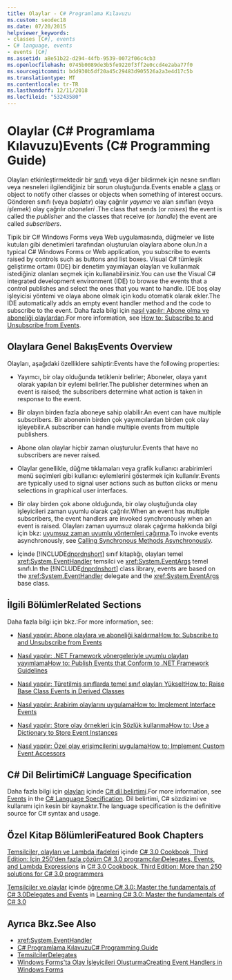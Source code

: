 ```yaml
---
title: Olaylar - C# Programlama Kılavuzu
ms.custom: seodec18
ms.date: 07/20/2015
helpviewer_keywords:
- classes [C#], events
- C# language, events
- events [C#]
ms.assetid: a8e51b22-d294-44fb-9539-0072f06c4cb3
ms.openlocfilehash: 0745b0089de3b5fe9220f3ff2e0ccd4e2aba77f0
ms.sourcegitcommit: bdd930b5df20a45c29483d905526a2a3e4d17c5b
ms.translationtype: MT
ms.contentlocale: tr-TR
ms.lasthandoff: 12/11/2018
ms.locfileid: "53243580"
---
```

# <a name="events-c-programming-guide"></a><span data-ttu-id="dcc9b-102">Olaylar (C# Programlama Kılavuzu)</span><span class="sxs-lookup"><span data-stu-id="dcc9b-102">Events (C# Programming Guide)</span></span>
<span data-ttu-id="dcc9b-103">Olayları etkinleştirmektedir bir [sınıfı](../../../csharp/language-reference/keywords/class.md) veya diğer bildirmek için nesne sınıfları veya nesneleri ilgilendiğiniz bir sorun oluştuğunda.</span><span class="sxs-lookup"><span data-stu-id="dcc9b-103">Events enable a [class](../../../csharp/language-reference/keywords/class.md) or object to notify other classes or objects when something of interest occurs.</span></span> <span data-ttu-id="dcc9b-104">Gönderen sınıfı (veya *başlatır*) olay çağrılır *yayımcı* ve alan sınıfları (veya *işlemek*) olay çağrılır *aboneleri* .</span><span class="sxs-lookup"><span data-stu-id="dcc9b-104">The class that sends (or *raises*) the event is called the *publisher* and the classes that receive (or *handle*) the event are called *subscribers*.</span></span>  
  
 <span data-ttu-id="dcc9b-105">Tipik bir C# Windows Forms veya Web uygulamasında, düğmeler ve liste kutuları gibi denetimleri tarafından oluşturulan olaylara abone olun.</span><span class="sxs-lookup"><span data-stu-id="dcc9b-105">In a typical C# Windows Forms or Web application, you subscribe to events raised by controls such as buttons and list boxes.</span></span> <span data-ttu-id="dcc9b-106">Visual C# tümleşik geliştirme ortamı (IDE) bir denetim yayımlayan olayları ve kullanmak istediğiniz olanları seçmek için kullanabilirsiniz.</span><span class="sxs-lookup"><span data-stu-id="dcc9b-106">You can use the Visual C# integrated development environment (IDE) to browse the events that a control publishes and select the ones that you want to handle.</span></span> <span data-ttu-id="dcc9b-107">IDE boş olay işleyicisi yöntemi ve olaya abone olmak için kodu otomatik olarak ekler.</span><span class="sxs-lookup"><span data-stu-id="dcc9b-107">The IDE automatically adds an empty event handler method and the code to subscribe to the event.</span></span> <span data-ttu-id="dcc9b-108">Daha fazla bilgi için [nasıl yapılır: Abone olma ve aboneliği olaylardan](../../../csharp/programming-guide/events/how-to-subscribe-to-and-unsubscribe-from-events.md).</span><span class="sxs-lookup"><span data-stu-id="dcc9b-108">For more information, see [How to: Subscribe to and Unsubscribe from Events](../../../csharp/programming-guide/events/how-to-subscribe-to-and-unsubscribe-from-events.md).</span></span>  
  
## <a name="events-overview"></a><span data-ttu-id="dcc9b-109">Olaylara Genel Bakış</span><span class="sxs-lookup"><span data-stu-id="dcc9b-109">Events Overview</span></span>  
 <span data-ttu-id="dcc9b-110">Olayları, aşağıdaki özelliklere sahiptir:</span><span class="sxs-lookup"><span data-stu-id="dcc9b-110">Events have the following properties:</span></span>  
  
-   <span data-ttu-id="dcc9b-111">Yayımcı, bir olay olduğunda tetiklenir belirler; Aboneler, olaya yanıt olarak yapılan bir eylemi belirler.</span><span class="sxs-lookup"><span data-stu-id="dcc9b-111">The publisher determines when an event is raised; the subscribers determine what action is taken in response to the event.</span></span>  
  
-   <span data-ttu-id="dcc9b-112">Bir olayın birden fazla aboneye sahip olabilir.</span><span class="sxs-lookup"><span data-stu-id="dcc9b-112">An event can have multiple subscribers.</span></span> <span data-ttu-id="dcc9b-113">Bir abonenin birden çok yayımcılardan birden çok olay işleyebilir.</span><span class="sxs-lookup"><span data-stu-id="dcc9b-113">A subscriber can handle multiple events from multiple publishers.</span></span>  
  
-   <span data-ttu-id="dcc9b-114">Abone olan olaylar hiçbir zaman oluşturulur.</span><span class="sxs-lookup"><span data-stu-id="dcc9b-114">Events that have no subscribers are never raised.</span></span>  
  
-   <span data-ttu-id="dcc9b-115">Olaylar genellikle, düğme tıklamaları veya grafik kullanıcı arabirimleri menü seçimleri gibi kullanıcı eylemlerini göstermek için kullanılır.</span><span class="sxs-lookup"><span data-stu-id="dcc9b-115">Events are typically used to signal user actions such as button clicks or menu selections in graphical user interfaces.</span></span>  
  
-   <span data-ttu-id="dcc9b-116">Bir olay birden çok abone olduğunda, bir olay oluştuğunda olay işleyicileri zaman uyumlu olarak çağrılır.</span><span class="sxs-lookup"><span data-stu-id="dcc9b-116">When an event has multiple subscribers, the event handlers are invoked synchronously when an event is raised.</span></span> <span data-ttu-id="dcc9b-117">Olayları zaman uyumsuz olarak çağırma hakkında bilgi için bkz: [uyumsuz zaman uyumlu yöntemleri çağırma](../../../../docs/standard/asynchronous-programming-patterns/calling-synchronous-methods-asynchronously.md).</span><span class="sxs-lookup"><span data-stu-id="dcc9b-117">To invoke events asynchronously, see [Calling Synchronous Methods Asynchronously](../../../../docs/standard/asynchronous-programming-patterns/calling-synchronous-methods-asynchronously.md).</span></span>  
  
-   <span data-ttu-id="dcc9b-118">İçinde [!INCLUDE[dnprdnshort](~/includes/dnprdnshort-md.md)] sınıf kitaplığı, olayları temel <xref:System.EventHandler> temsilci ve <xref:System.EventArgs> temel sınıfı.</span><span class="sxs-lookup"><span data-stu-id="dcc9b-118">In the [!INCLUDE[dnprdnshort](~/includes/dnprdnshort-md.md)] class library, events are based on the <xref:System.EventHandler> delegate and the <xref:System.EventArgs> base class.</span></span>  
  
## <a name="related-sections"></a><span data-ttu-id="dcc9b-119">İlgili Bölümler</span><span class="sxs-lookup"><span data-stu-id="dcc9b-119">Related Sections</span></span>  
 <span data-ttu-id="dcc9b-120">Daha fazla bilgi için bkz.:</span><span class="sxs-lookup"><span data-stu-id="dcc9b-120">For more information, see:</span></span>  
  
-   [<span data-ttu-id="dcc9b-121">Nasıl yapılır: Abone olaylara ve aboneliği kaldırma</span><span class="sxs-lookup"><span data-stu-id="dcc9b-121">How to: Subscribe to and Unsubscribe from Events</span></span>](../../../csharp/programming-guide/events/how-to-subscribe-to-and-unsubscribe-from-events.md)  
  
-   [<span data-ttu-id="dcc9b-122">Nasıl yapılır: .NET Framework yönergeleriyle uyumlu olayları yayımlama</span><span class="sxs-lookup"><span data-stu-id="dcc9b-122">How to: Publish Events that Conform to .NET Framework Guidelines</span></span>](../../../csharp/programming-guide/events/how-to-publish-events-that-conform-to-net-framework-guidelines.md)  
  
-   [<span data-ttu-id="dcc9b-123">Nasıl yapılır: Türetilmiş sınıflarda temel sınıf olayları Yükselt</span><span class="sxs-lookup"><span data-stu-id="dcc9b-123">How to: Raise Base Class Events in Derived Classes</span></span>](../../../csharp/programming-guide/events/how-to-raise-base-class-events-in-derived-classes.md)  
  
-   [<span data-ttu-id="dcc9b-124">Nasıl yapılır:  Arabirim olaylarını uygulama</span><span class="sxs-lookup"><span data-stu-id="dcc9b-124">How to:  Implement Interface Events</span></span>](../../../csharp/programming-guide/events/how-to-implement-interface-events.md)  
  
-   [<span data-ttu-id="dcc9b-125">Nasıl yapılır: Store olay örnekleri için Sözlük kullanma</span><span class="sxs-lookup"><span data-stu-id="dcc9b-125">How to: Use a Dictionary to Store Event Instances</span></span>](../../../csharp/programming-guide/events/how-to-use-a-dictionary-to-store-event-instances.md)  
  
-   [<span data-ttu-id="dcc9b-126">Nasıl yapılır: Özel olay erişimcilerini uygulama</span><span class="sxs-lookup"><span data-stu-id="dcc9b-126">How to: Implement Custom Event Accessors</span></span>](../../../csharp/programming-guide/events/how-to-implement-custom-event-accessors.md)  
  
## <a name="c-language-specification"></a><span data-ttu-id="dcc9b-127">C# Dil Belirtimi</span><span class="sxs-lookup"><span data-stu-id="dcc9b-127">C# Language Specification</span></span>  

<span data-ttu-id="dcc9b-128">Daha fazla bilgi için [olayları](~/_csharplang/spec/classes.md#events) içinde [ C# dil belirtimi](../../language-reference/language-specification/index.md).</span><span class="sxs-lookup"><span data-stu-id="dcc9b-128">For more information, see [Events](~/_csharplang/spec/classes.md#events) in the [C# Language Specification](../../language-reference/language-specification/index.md).</span></span> <span data-ttu-id="dcc9b-129">Dil belirtimi, C# sözdizimi ve kullanımı için kesin bir kaynaktır.</span><span class="sxs-lookup"><span data-stu-id="dcc9b-129">The language specification is the definitive source for C# syntax and usage.</span></span>
  
## <a name="featured-book-chapters"></a><span data-ttu-id="dcc9b-130">Özel Kitap Bölümleri</span><span class="sxs-lookup"><span data-stu-id="dcc9b-130">Featured Book Chapters</span></span>  
 <span data-ttu-id="dcc9b-131">[Temsilciler, olayları ve Lambda ifadeleri](https://docs.microsoft.com/previous-versions/visualstudio/visual-studio-2008/ff518994%28v=orm.10%29) içinde [ C# 3.0 Cookbook, Third Edition: İçin 250'den fazla çözüm C# 3.0 programcıları](https://docs.microsoft.com/previous-versions/visualstudio/visual-studio-2008/ff518995%28v=orm.10%29)</span><span class="sxs-lookup"><span data-stu-id="dcc9b-131">[Delegates, Events, and Lambda Expressions](https://docs.microsoft.com/previous-versions/visualstudio/visual-studio-2008/ff518994%28v=orm.10%29) in [C# 3.0 Cookbook, Third Edition: More than 250 solutions for C# 3.0 programmers](https://docs.microsoft.com/previous-versions/visualstudio/visual-studio-2008/ff518995%28v=orm.10%29)</span></span>  
  
 <span data-ttu-id="dcc9b-132">[Temsilciler ve olaylar](https://docs.microsoft.com/previous-versions/visualstudio/visual-studio-2008/ff652490%28v=orm.10%29) içinde [öğrenme C# 3.0: Master the fundamentals of C# 3.0](https://docs.microsoft.com/previous-versions/visualstudio/visual-studio-2008/ff652493%28v=orm.10%29)</span><span class="sxs-lookup"><span data-stu-id="dcc9b-132">[Delegates and Events](https://docs.microsoft.com/previous-versions/visualstudio/visual-studio-2008/ff652490%28v=orm.10%29) in [Learning C# 3.0: Master the fundamentals of C# 3.0](https://docs.microsoft.com/previous-versions/visualstudio/visual-studio-2008/ff652493%28v=orm.10%29)</span></span>  
  
## <a name="see-also"></a><span data-ttu-id="dcc9b-133">Ayrıca Bkz.</span><span class="sxs-lookup"><span data-stu-id="dcc9b-133">See Also</span></span>

- <xref:System.EventHandler>  
- [<span data-ttu-id="dcc9b-134">C# Programlama Kılavuzu</span><span class="sxs-lookup"><span data-stu-id="dcc9b-134">C# Programming Guide</span></span>](../../../csharp/programming-guide/index.md)  
- [<span data-ttu-id="dcc9b-135">Temsilciler</span><span class="sxs-lookup"><span data-stu-id="dcc9b-135">Delegates</span></span>](../../../csharp/programming-guide/delegates/index.md)  
- [<span data-ttu-id="dcc9b-136">Windows Forms'ta Olay İşleyicileri Oluşturma</span><span class="sxs-lookup"><span data-stu-id="dcc9b-136">Creating Event Handlers in Windows Forms</span></span>](../../../../docs/framework/winforms/creating-event-handlers-in-windows-forms.md)  

